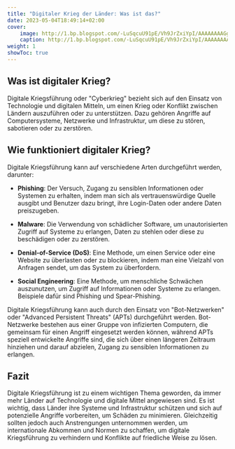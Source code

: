 ```yaml
---
title: "Digitaler Krieg der Länder: Was ist das?"
date: 2023-05-04T18:49:14+02:00
cover:
    image: http://1.bp.blogspot.com/-LuSqcuU91pE/Vh9JrZxiYpI/AAAAAAAAGgk/Jy8smJtPhc4/s1600/cyber-war.jpg
    caption: http://1.bp.blogspot.com/-LuSqcuU91pE/Vh9JrZxiYpI/AAAAAAAAGgk/Jy8smJtPhc4/s1600/cyber-war.jpg
weight: 1
showToc: true
---
```


Was ist digitaler Krieg?
------------------------

Digitale Kriegsführung oder "Cyberkrieg" bezieht sich auf den Einsatz von Technologie und digitalen Mitteln, um einen Krieg oder Konflikt zwischen Ländern auszuführen oder zu unterstützen. Dazu gehören Angriffe auf Computersysteme, Netzwerke und Infrastruktur, um diese zu stören, sabotieren oder zu zerstören.

Wie funktioniert digitaler Krieg?
---------------------------------

Digitale Kriegsführung kann auf verschiedene Arten durchgeführt werden, darunter:

-   **Phishing**: Der Versuch, Zugang zu sensiblen Informationen oder Systemen zu erhalten, indem man sich als vertrauenswürdige Quelle ausgibt und Benutzer dazu bringt, ihre Login-Daten oder andere Daten preiszugeben.


-   **Malware**: Die Verwendung von schädlicher Software, um unautorisierten Zugriff auf Systeme zu erlangen, Daten zu stehlen oder diese zu beschädigen oder zu zerstören.


-   **Denial-of-Service (DoS)**: Eine Methode, um einen Service oder eine Website zu überlasten oder zu blockieren, indem man eine Vielzahl von Anfragen sendet, um das System zu überfordern.


-   **Social Engineering**: Eine Methode, um menschliche Schwächen auszunutzen, um Zugriff auf Informationen oder Systeme zu erlangen. Beispiele dafür sind Phishing und Spear-Phishing.


Digitale Kriegsführung kann auch durch den Einsatz von "Bot-Netzwerken" oder "Advanced Persistent Threats" (APTs) durchgeführt werden. Bot-Netzwerke bestehen aus einer Gruppe von infizierten Computern, die gemeinsam für einen Angriff eingesetzt werden können, während APTs speziell entwickelte Angriffe sind, die sich über einen längeren Zeitraum hinziehen und darauf abzielen, Zugang zu sensiblen Informationen zu erlangen.

Fazit
-----

Digitale Kriegsführung ist zu einem wichtigen Thema geworden, da immer mehr Länder auf Technologie und digitale Mittel angewiesen sind. Es ist wichtig, dass Länder ihre Systeme und Infrastruktur schützen und sich auf potenzielle Angriffe vorbereiten, um Schäden zu minimieren. Gleichzeitig sollten jedoch auch Anstrengungen unternommen werden, um internationale Abkommen und Normen zu schaffen, um digitale Kriegsführung zu verhindern und Konflikte auf friedliche Weise zu lösen.